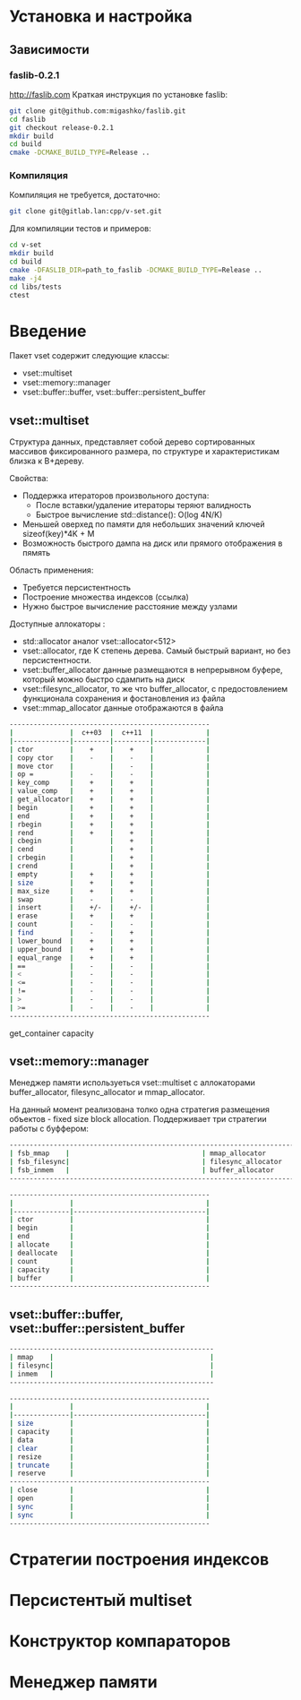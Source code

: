 # Установка и настройка

## Зависимости

### faslib-0.2.1
http://faslib.com
Краткая инструкция по установке faslib:

```bash
git clone git@github.com:migashko/faslib.git
cd faslib
git checkout release-0.2.1
mkdir build
cd build
cmake -DCMAKE_BUILD_TYPE=Release ..
```

### Компиляция

Компиляция не требуется, достаточно:

```bash
git clone git@gitlab.lan:cpp/v-set.git
```

Для компиляции тестов и примеров:

```bash
cd v-set
mkdir build
cd build
cmake -DFASLIB_DIR=path_to_faslib -DCMAKE_BUILD_TYPE=Release ..
make -j4
cd libs/tests
ctest
```

# Введение

Пакет vset содержит следующие классы:
* vset::multiset
* vset::memory::manager
* vset::buffer::buffer, vset::buffer::persistent_buffer


## vset::multiset

Структура данных, представляет собой дерево сортированных массивов фиксированного размера, по структуре и характеристикам близка к B+дереву.

Свойства:

* Поддержка итераторов произвольного доступа:
  * После вставки/удаление итераторы теряют валидность
  * Быстрое вычисление std::distance(): O(log 4N/K)
* Меньшей оверхед по памяти для небольших значений ключей sizeof(key)*4K + M
* Возможность быстрого дампа на диск или прямого отображения в пямять

Область применения:

* Требуется персистентность
* Построение множества индексов (ссылка)
* Нужно быстрое вычисление расстояние между узлами

Доступные аллокаторы :

* std::allocator аналог vset::allocator<512>
* vset::allocator<int K>, где K степень дерева. Самый быстрый вариант, но без персистентности.
* vset::buffer_allocator<int K> данные размещаются в непрерывном буфере, который можно быстро сдампить на диск
* vset::filesync_allocator<int K>, то же что buffer_allocator, с предостовлением функционала сохранения и фостановления из файла
* vset::mmap_allocator<int K> данные отображаются в файла


```bash
--------------------------------------------------
|              |  c++03  |  c++11  |             |
|--------------|---------|---------|-------------|
| ctor         |    +    |    +    |             |
| copy ctor    |    -    |    -    |             |
| move ctor    |         |    -    |             |
| op =         |    -    |    -    |             |
| key_comp     |    +    |    +    |             |
| value_comp   |    +    |    +    |             |
| get_allocator|    +    |    +    |             |
| begin        |    +    |    +    |             |
| end          |    +    |    +    |             |
| rbegin       |    +    |    +    |             |
| rend         |    +    |    +    |             |
| cbegin       |         |    +    |             |
| cend         |         |    +    |             |
| crbegin      |         |    +    |             |
| crend        |         |    +    |             |
| empty        |    +    |    +    |             |
| size         |    +    |    +    |             |
| max_size     |    +    |    +    |             |
| swap         |    -    |    -    |             |
| insert       |    +/-  |    +/-  |             |
| erase        |    +    |    +    |             |
| count        |    -    |    -    |             |
| find         |    -    |    +    |             |
| lower_bound  |    +    |    +    |             |
| upper_bound  |    +    |    +    |             |
| equal_range  |    +    |    +    |             |
| ==           |    -    |    -    |             |
| <            |    -    |    -    |             |
| <=           |    -    |    -    |             |
| !=           |    -    |    -    |             |
| >            |    -    |    -    |             |
| >=           |    -    |    -    |             |
--------------------------------------------------
```

get_container
capacity


## vset::memory::manager

Менеджер памяти используеться vset::multiset с аллокаторами buffer_allocator, filesync_allocator и mmap_allocator.

На данный момент реализована толко одна стратегия размещения объектов - fixed size block allocation.
Поддерживает три стратегии работы с буффером:

```bash
-----------------------------------------------------------------------------------
| fsb_mmap    |                                 | mmap_allocator                  |
| fsb_filesync|                                 | filesync_allocator              |
| fsb_inmem   |                                 | buffer_allocator                |
-----------------------------------------------------------------------------------
```

```bash
--------------------------------------------------
|              |                                 |
|--------------|---------------------------------|
| ctor         |                                 |
| begin        |                                 |
| end          |                                 |
| allocate     |                                 |
| deallocate   |                                 |
| count        |                                 |
| capacity     |                                 |
| buffer       |                                 |
--------------------------------------------------
```

## vset::buffer::buffer, vset::buffer::persistent_buffer

```bash
---------------------------------------------------
| mmap    |                                       |
| filesync|                                       |
| inmem   |                                       |
---------------------------------------------------
```

```bash
--------------------------------------------------
|              |                                 |
|--------------|---------------------------------|
| size         |                                 |
| capacity     |                                 |
| data         |                                 |
| clear        |                                 |
| resize       |                                 |
| truncate     |                                 |
| reserve      |                                 |
--------------------------------------------------
| close        |                                 |
| open         |                                 |
| sync         |                                 |
| sync         |                                 |
--------------------------------------------------
```

# Стратегии построения индексов


# Персистентый multiset


# Конструктор компараторов


# Менеджер памяти



